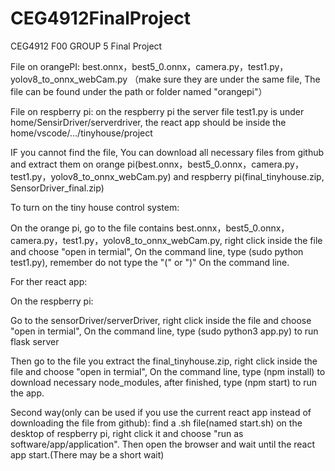 # CEG4912FinalProject
CEG4912 F00 GROUP 5 Final Project

File on orangePI: best.onnx，best5_0.onnx，camera.py，test1.py，yolov8_to_onnx_webCam.py （make sure they are under the same file, The file can be found under the path or folder named "orangepi"）

File on respberry pi: on the respberry pi the server file test1.py is under home/SensirDriver/serverdriver, the react app should be inside the home/vscode/.../tinyhouse/project

IF you cannot find the file, You can download all necessary files from github and extract them on orange pi(best.onnx，best5_0.onnx，camera.py，test1.py，yolov8_to_onnx_webCam.py) and respberry pi(final_tinyhouse.zip, SensorDriver_final.zip)

To turn on the tiny house control system:

On the orange pi, go to the file contains best.onnx，best5_0.onnx，camera.py，test1.py，yolov8_to_onnx_webCam.py, right click inside the file and choose "open in termial", On the command line, type (sudo python test1.py), remember do not type the "(" or ")" On the command line.

For ther react app: 

On the respberry pi: 

Go to the sensorDriver/serverDriver, right click inside the file and choose "open in termial", On the command line, type (sudo python3 app.py) to run flask server

Then go to the file you extract the final_tinyhouse.zip, right click inside the file and choose "open in termial", On the command line, type (npm install) to download necessary node_modules, after finished, type (npm start) to run the app.

Second way(only can be used if you use the current react app instead of downloading the file from github): find a .sh file(named start.sh) on the desktop of respberry pi, right click it and choose "run as software/app/application". Then open the browser and wait until the react app start.(There may be a short wait)
